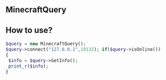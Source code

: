 ## MinecraftQuery
## How to use?
```php
$query = new MinecraftQuery();
$query->connect("127.0.0.1",19132); if($query->isOnline())
{
 $info = $query->GetInfo();
 print_r($info);
}
```
